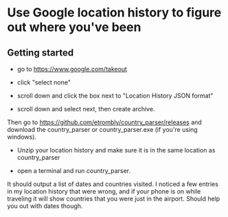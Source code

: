# Use Google location history to figure out where you've been

## Getting started

* go to https://www.google.com/takeout

* click "select none"

* scroll down and click the box next to "Location History  JSON format"

* scroll down and select next, then create archive. 

Then go to https://github.com/etrombly/country_parser/releases and download the country_parser or country_parser.exe (if you're using windows). 

* Unzip your location history and make sure it is in the same location as country_parser

* open a terminal and run country_parser. 

It should output a list of dates and countries visited. I noticed a few entries in my location history that were wrong, and if your phone is on while traveling it will show countries that you were just in the airport. Should help you out with dates though.